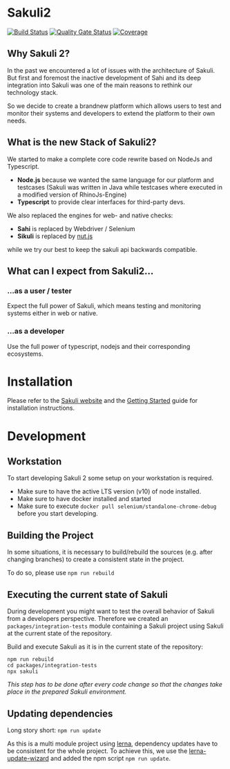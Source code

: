 # Sakuli2

[![Build Status](https://travis-ci.com/sakuli/sakuli.svg?branch=develop)](https://travis-ci.com/sakuli/sakuli)
[![Quality Gate Status](https://sonarcloud.io/api/project_badges/measure?project=sakuli%3Asakuli&metric=alert_status)](https://sonarcloud.io/dashboard?id=sakuli%3Asakuli)
[![Coverage](https://sonarcloud.io/api/project_badges/measure?project=sakuli%3Asakuli&metric=coverage)](https://sonarcloud.io/dashboard?id=sakuli%3Asakuli)

## Why Sakuli 2?

In the past we encountered a lot of issues with the architecture of Sakuli. But first and foremost the inactive
development of Sahi and its deep integration into Sakuli was one of the main reasons to rethink our technology stack.

So we decide to create a brandnew platform which allows users to test and monitor their systems and developers to extend
the platform to their own needs.

## What is the new Stack of Sakuli2?

We started to make a complete core code rewrite based on NodeJs and Typescript.

- __Node.js__ because we wanted the same language for our platform and testcases (Sakuli was written in Java while testcases where executed in a modified version of RhinoJs-Engine)
- __Typescript__ to provide clear interfaces for third-party devs.

We also replaced the engines for web- and native checks:

- __Sahi__ is replaced by Webdriver / Selenium
- __Sikuli__ is replaced by [nut.js](https://github.com/nut-tree/nut.js)

while we try our best to keep the sakuli api backwards compatible.

## What can I expect from Sakuli2...

### ...as a user / tester

Expect the full power of Sakuli, which means testing and monitoring systems either in web or native.

### ...as a developer

Use the full power of typescript, nodejs and their corresponding ecosystems.

# Installation

Please refer to the [Sakuli website](https://sakuli.io) and the [Getting Started](https://sakuli.io/docs/getting-started/)  guide for installation instructions.

# Development

## Workstation
To start developing Sakuli 2 some setup on your workstation is required.

* Make sure to have the active LTS version (v10) of node installed.
* Make sure to have docker installed and started
* Make sure to execute `docker pull selenium/standalone-chrome-debug` before you start developing.

## Building the Project
In some situations, it is necessary to build/rebuild the sources (e.g. after changing branches) to create a consistent
state in the project.

To do so, please use `npm run rebuild`

## Executing the current state of Sakuli
During development you might want to test the overall behavior of Sakuli from a developers perspective. Therefore we
created an `packages/integration-tests` module containing a Sakuli project using Sakuli at the current state of the
repository.

Build and execute Sakuli as it is in the current state of the repository:
```shell script
npm run rebuild
cd packages/integration-tests
npx sakuli
```
_This step has to be done after every code change so that the changes take place in the prepared Sakuli environment._

## Updating dependencies
Long story short: `npm run update`

As this is a multi module project using [lerna](https://www.npmjs.com/package/lerna), dependency updates have to be
consistent for the whole project. To achieve this, we use the [lerna-update-wizard](https://www.npmjs.com/package/lerna-update-wizard)
and added the npm script `npm run update`.
